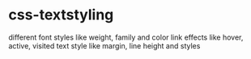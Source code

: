 # css-textstyling
different font styles like weight, family and color
link effects like hover, active, visited
text style like margin, line height and styles